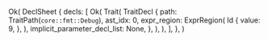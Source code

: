 Ok(
    DeclSheet {
        decls: [
            Ok(
                Trait(
                    TraitDecl {
                        path: TraitPath(`core::fmt::Debug`),
                        ast_idx: 0,
                        expr_region: ExprRegion(
                            Id {
                                value: 9,
                            },
                        ),
                        implicit_parameter_decl_list: None,
                    },
                ),
            ),
        ],
    },
)